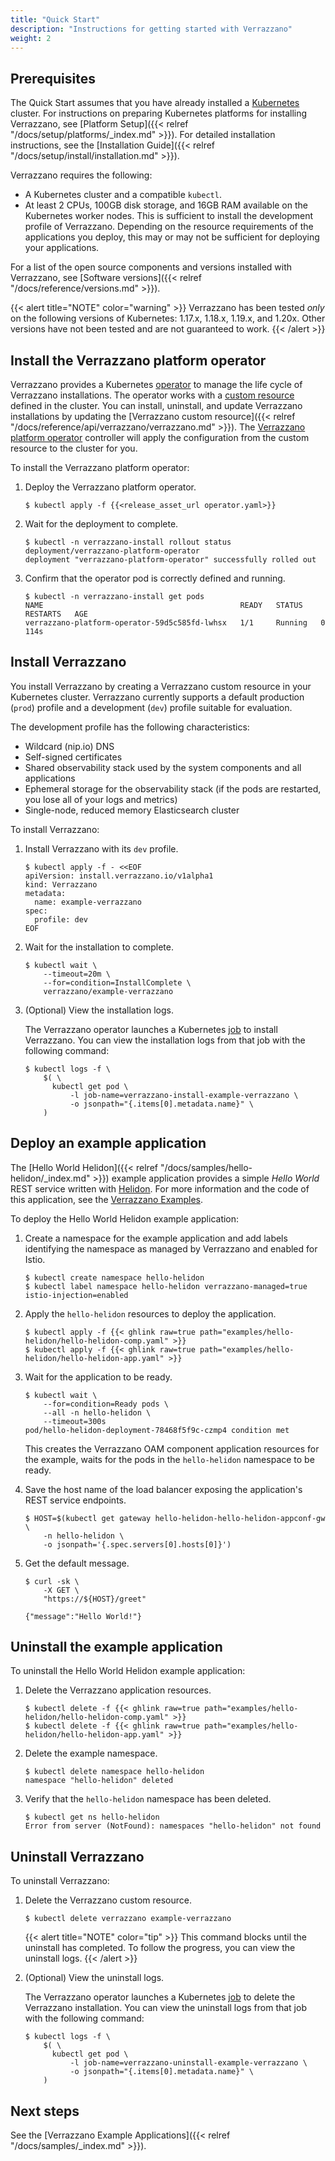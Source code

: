```yaml
---
title: "Quick Start"
description: "Instructions for getting started with Verrazzano"
weight: 2
---
```



## Prerequisites

The Quick Start assumes that you have already installed a
[Kubernetes](https://kubernetes.io/) cluster. For instructions on preparing Kubernetes
platforms for installing Verrazzano, see [Platform Setup]({{< relref "/docs/setup/platforms/_index.md" >}}). For
detailed installation instructions, see the [Installation Guide]({{< relref "/docs/setup/install/installation.md" >}}).

Verrazzano requires the following:
- A Kubernetes cluster and a compatible `kubectl`.
- At least 2 CPUs, 100GB disk storage, and 16GB RAM available on the Kubernetes worker nodes.  This is sufficient to install the development profile
  of Verrazzano.  Depending on the resource requirements of the applications you deploy, this may or may not be sufficient for deploying your
  applications.

For a list of the open source components and versions installed with Verrazzano, see [Software versions]({{< relref "/docs/reference/versions.md" >}}).

{{< alert title="NOTE" color="warning" >}}
Verrazzano has been tested _only_ on the following versions of Kubernetes: 1.17.x, 1.18.x, 1.19.x, and 1.20x.  Other versions have not been tested and are not guaranteed to work.
{{< /alert >}}


## Install the Verrazzano platform operator

Verrazzano provides a Kubernetes [operator](https://kubernetes.io/docs/concepts/extend-kubernetes/operator/)
to manage the life cycle of Verrazzano installations.  The operator works with a
[custom resource](https://kubernetes.io/docs/concepts/extend-kubernetes/api-extension/custom-resources/) defined in the cluster.
You can install, uninstall, and update Verrazzano installations by updating the
[Verrazzano custom resource]({{< relref "/docs/reference/api/verrazzano/verrazzano.md" >}}).
The [Verrazzano platform operator](https://github.com/verrazzano/verrazzano-platform-operator) controller will apply the configuration from the custom resource to the cluster for you.

To install the Verrazzano platform operator:

1. Deploy the Verrazzano platform operator.
    ```shell
    $ kubectl apply -f {{<release_asset_url operator.yaml>}}
    ```

1. Wait for the deployment to complete.

    ```shell
    $ kubectl -n verrazzano-install rollout status deployment/verrazzano-platform-operator
    deployment "verrazzano-platform-operator" successfully rolled out
    ```

1. Confirm that the operator pod is correctly defined and running.

    ```shell
    $ kubectl -n verrazzano-install get pods
    NAME                                            READY   STATUS    RESTARTS   AGE
    verrazzano-platform-operator-59d5c585fd-lwhsx   1/1     Running   0          114s
    ```

## Install Verrazzano


You install Verrazzano by creating a Verrazzano custom resource in
your Kubernetes cluster.  Verrazzano currently supports a default production (`prod`)
profile and a development (`dev`) profile suitable for evaluation.  

The development profile has the following characteristics:
* Wildcard (nip.io) DNS
* Self-signed certificates
* Shared observability stack used by the system components and all applications
* Ephemeral storage for the observability stack (if the pods are restarted, you lose all of your logs and metrics)
* Single-node, reduced memory Elasticsearch cluster

To install Verrazzano:

1. Install Verrazzano with its `dev` profile.

    ```shell
    $ kubectl apply -f - <<EOF
    apiVersion: install.verrazzano.io/v1alpha1
    kind: Verrazzano
    metadata:
      name: example-verrazzano
    spec:
      profile: dev
    EOF
    ```

1. Wait for the installation to complete.
    ```shell
    $ kubectl wait \
        --timeout=20m \
        --for=condition=InstallComplete \
        verrazzano/example-verrazzano
    ```

1. (Optional) View the installation logs.

    The Verrazzano operator launches a Kubernetes [job](https://kubernetes.io/docs/concepts/workloads/controllers/job/) to install Verrazzano.  You can view the installation logs from that job with the following command:

    ```shell
    $ kubectl logs -f \
        $( \
          kubectl get pod \
              -l job-name=verrazzano-install-example-verrazzano \
              -o jsonpath="{.items[0].metadata.name}" \
        )
    ```

## Deploy an example application

The [Hello World Helidon]({{< relref "/docs/samples/hello-helidon/_index.md" >}})
example application provides a simple *Hello World* REST service written with [Helidon](https://helidon.io).
For more information and the code of this application, see the [Verrazzano Examples](https://github.com/verrazzano/examples).

To deploy the Hello World Helidon example application:



1. Create a namespace for the example application and add labels identifying the namespace as managed by Verrazzano and
enabled for Istio.

   ```shell
   $ kubectl create namespace hello-helidon
   $ kubectl label namespace hello-helidon verrazzano-managed=true istio-injection=enabled
   ```

1. Apply the `hello-helidon` resources to deploy the application.

   ```shell
   $ kubectl apply -f {{< ghlink raw=true path="examples/hello-helidon/hello-helidon-comp.yaml" >}}
   $ kubectl apply -f {{< ghlink raw=true path="examples/hello-helidon/hello-helidon-app.yaml" >}}
   ```

1. Wait for the application to be ready.

   ```shell
   $ kubectl wait \
       --for=condition=Ready pods \
       --all -n hello-helidon \
       --timeout=300s
   pod/hello-helidon-deployment-78468f5f9c-czmp4 condition met
   ```
   This creates the Verrazzano OAM component application resources for the example, waits for the pods in the `hello-helidon`
   namespace to be ready.

1.  Save the host name of the load balancer exposing the application's REST service endpoints.
    ```shell script
    $ HOST=$(kubectl get gateway hello-helidon-hello-helidon-appconf-gw \
        -n hello-helidon \
        -o jsonpath='{.spec.servers[0].hosts[0]}')
    ```

1.  Get the default message.
    ```shell script
    $ curl -sk \
        -X GET \
        "https://${HOST}/greet"

    {"message":"Hello World!"}
    ```


## Uninstall the example application

To uninstall the Hello World Helidon example application:

1. Delete the Verrazzano application resources.

   ```shell
   $ kubectl delete -f {{< ghlink raw=true path="examples/hello-helidon/hello-helidon-comp.yaml" >}}
   $ kubectl delete -f {{< ghlink raw=true path="examples/hello-helidon/hello-helidon-app.yaml" >}}
    ```

1. Delete the example namespace.

   ```shell
   $ kubectl delete namespace hello-helidon
   namespace "hello-helidon" deleted
    ```

1. Verify that the `hello-helidon` namespace has been deleted.

   ```shell
   $ kubectl get ns hello-helidon
   Error from server (NotFound): namespaces "hello-helidon" not found
   ```

## Uninstall Verrazzano

To uninstall Verrazzano:

1. Delete the Verrazzano custom resource.

    ```shell
    $ kubectl delete verrazzano example-verrazzano
    ```

   {{< alert title="NOTE" color="tip" >}}
   This command blocks until the uninstall has completed.  To follow the progress,
   you can view the uninstall logs.
   {{< /alert >}}

1. (Optional) View the uninstall logs.

    The Verrazzano operator launches a Kubernetes [job](https://kubernetes.io/docs/concepts/workloads/controllers/job/) to delete the Verrazzano installation.  You can view the uninstall logs from that job with the following command:

    ```shell
    $ kubectl logs -f \
        $( \
          kubectl get pod \
              -l job-name=verrazzano-uninstall-example-verrazzano \
              -o jsonpath="{.items[0].metadata.name}" \
        )
    ```
## Next steps

See the [Verrazzano Example Applications]({{< relref "/docs/samples/_index.md" >}}).
